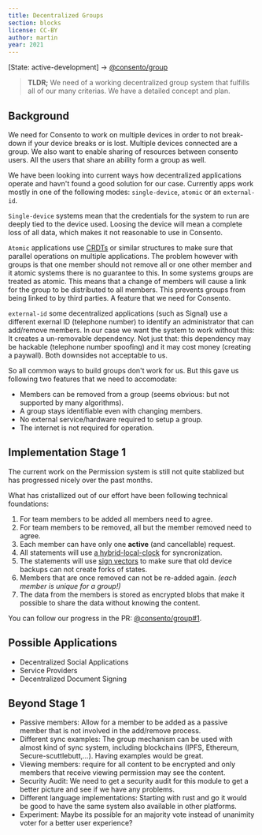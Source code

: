 ```yaml
---
title: Decentralized Groups
section: blocks
license: CC-BY
author: martin
year: 2021
---
```


[State: active-development] → [@consento/group](https://github.com/consento-org/group)

> **TLDR;** We need of a working decentralized group system that fulfills all of our many criterias.
> We have a detailed concept and plan.

## Background

We need for Consento to work on multiple devices in order to not break-down if your device breaks or is
lost. Multiple devices connected are a group. We also want to enable sharing of resources between consento
users. All the users that share an ability form a group as well. 

We have been looking into current ways how decentralized applications operate and havn't found a good solution
for our case. Currently apps work mostly in one of the following modes: `single-device`, `atomic` or
an `external-id`.

`Single-device` systems mean that the credentials for the system to run are deeply tied to the device used.
Loosing the device will mean a complete loss of all data, which makes it not reasonable to use in Consento.

`Atomic` applications use [CRDTs](https://en.wikipedia.org/wiki/Conflict-free_replicated_data_type) or similar
structures to make sure that parallel operations on multiple applications. The problem however with groups is
that one member should not remove all or one other member and it atomic systems there is no guarantee to this.
In some systems groups are treated as atomic. This means that a change of members will cause a link for the group
to be distributed to all members. This prevents groups from being linked to by third parties. A feature that
we need for Consento.

`external-id` some decentralized applications (such as Signal) use a different exernal ID (telephone number) to
identify an administrator that can add/remove members. In our case we want the system to work without this: It 
creates a un-removable dependency. Not just that: this dependency may be hackable (telephone number spoofing) and
it may cost money (creating a paywall). Both downsides not acceptable to us.

So all common ways to build groups don't work for us. But this gave us following two features that we need to
accomodate:

- Members can be removed from a group (seems obvious: but not supported by many algorithms).
- A group stays identifiable even with changing members.
- No external service/hardware required to setup a group.
- The internet is not required for operation.

## Implementation Stage 1

The current work on the Permission system is still not quite stablized but has
progressed nicely over the past months.

What has cristallized out of our effort have been following technical foundations:

1. For team members to be added all members need to agree.
2. For team members to be removed, all but the member removed need to agree.
3. Each member can have only one **active** (and cancellable) request.
4. All statements will use [a hybrid-local-clock](time) for syncronization.
5. The statements will use [sign vectors](https://github.com/consento-org/crypto/#sign-vectors) to
    make sure that old device backups can not create forks of states.
6. Members that are once removed can not be re-added again. _(each member is unique for a group!)_
7. The data from the members is stored as encrypted blobs that make it possible to share the data without knowing the content.

You can follow our progress in the PR: [@consento/group#1](https://github.com/consento-org/group/pull/1).

## Possible Applications

- Decentralized Social Applications
- Service Providers
- Decentralized Document Signing

## Beyond Stage 1

- Passive members: Allow for a member to be added as a passive member that is not involved in the add/remove process.
- Different sync examples: The group mechanism can be used with almost kind of sync system, including blockchains
    (IPFS, Ethereum, Secure-scuttlebutt,...). Having examples would be great.
- Viewing members: require for all content to be encrypted and only members that receive viewing permission may see the content.
- Security Audit: We need to get a security audit for this module to get a better picture and see if we have any problems.
- Different language implementations: Starting with rust and go it would be good to have the same system also available in other platforms.
- Experiment: Maybe its possible for an majority vote instead of unanimity voter for a better user experience?
